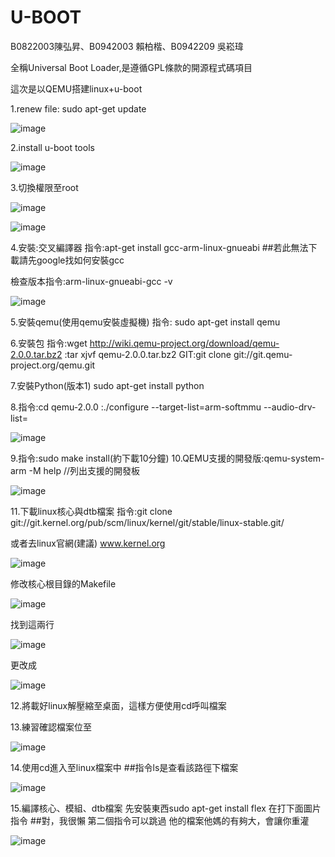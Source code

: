 # U-BOOT
B0822003陳弘昇、B0942003 賴柏楷、B0942209 吳崧瑋

全稱Universal Boot Loader,是遵循GPL條款的開源程式碼項目

這次是以QEMU搭建linux+u-boot

1.renew file: sudo apt-get update

![image](https://user-images.githubusercontent.com/90091174/173024997-d05fa358-7852-4b65-a89f-d3b9dc7274cf.png)

2.install u-boot tools

![image](https://user-images.githubusercontent.com/90091174/173028194-03231ffc-bc79-400d-8de3-665f958ee979.png)

3.切換權限至root

![image](https://user-images.githubusercontent.com/90091174/173046734-96dc8ac6-73d6-437e-a3dc-e1a2dc0bcd58.png)

![image](https://user-images.githubusercontent.com/90091174/173050283-011fbf76-80f8-404e-9dad-c434fc5e2ce1.png)

4.安裝:交叉編譯器
指令:apt-get install gcc-arm-linux-gnueabi   ##若此無法下載請先google找如何安裝gcc

檢查版本指令:arm-linux-gnueabi-gcc -v

![image](https://user-images.githubusercontent.com/90091174/173049683-bb642d62-b7cd-4fcd-8160-1f5ba809538b.png)

5.安裝qemu(使用qemu安裝虛擬機)
指令: sudo apt-get install qemu

6.安裝包
指令:wget http://wiki.qemu-project.org/download/qemu-2.0.0.tar.bz2
    :tar xjvf qemu-2.0.0.tar.bz2
 GIT:git clone git://git.qemu-project.org/qemu.git
 
 7.安裝Python(版本1)
   sudo apt-get install python

8.指令:cd qemu-2.0.0
     :./configure --target-list=arm-softmmu --audio-drv-list=

![image](https://user-images.githubusercontent.com/90091174/173354531-367d5024-5ef3-431c-a5e4-83220647a76b.png)

9.指令:sudo make install(約下載10分鐘)
10.QEMU支援的開發版:qemu-system-arm -M help //列出支援的開發板

![image](https://user-images.githubusercontent.com/90091174/173358916-1e3e4010-873e-4036-9f7d-4f7caa15a631.png)

11.下載linux核心與dtb檔案
指令:git clone git://git.kernel.org/pub/scm/linux/kernel/git/stable/linux-stable.git/

或者去linux官網(建議) www.kernel.org

![image](https://user-images.githubusercontent.com/90091174/173365969-de988204-b55c-40c4-a777-041ef93b27c6.png)

修改核心根目錄的Makefile

![image](https://user-images.githubusercontent.com/90091174/173366274-97681579-f954-433b-876f-e037cbed7ebb.png)

找到這兩行

![image](https://user-images.githubusercontent.com/90091174/173367273-0940c9d5-c612-4e76-957b-38069d5ba57a.png)

更改成

![image](https://user-images.githubusercontent.com/90091174/173367652-3606478b-eb83-4173-9b0a-cf7b712b51e9.png)

12.將載好linux解壓縮至桌面，這樣方便使用cd呼叫檔案

13.練習確認檔案位至

![image](https://user-images.githubusercontent.com/90091174/173391614-90559e2d-06bf-4729-9364-f0f979a3c926.png)

14.使用cd進入至linux檔案中 ##指令ls是查看該路徑下檔案

![image](https://user-images.githubusercontent.com/90091174/173396704-2cb2c859-f1f8-4a3d-a341-91a55a4e5fa9.png)

15.編譯核心、模組、dtb檔案
先安裝東西sudo apt-get install flex 在打下面圖片指令 ##對，我很懶 第二個指令可以跳過  他的檔案他媽的有夠大，會讓你重灌

![image](https://user-images.githubusercontent.com/90091174/173397544-146211b3-3370-4ce8-8f41-72a53c01b862.png)

